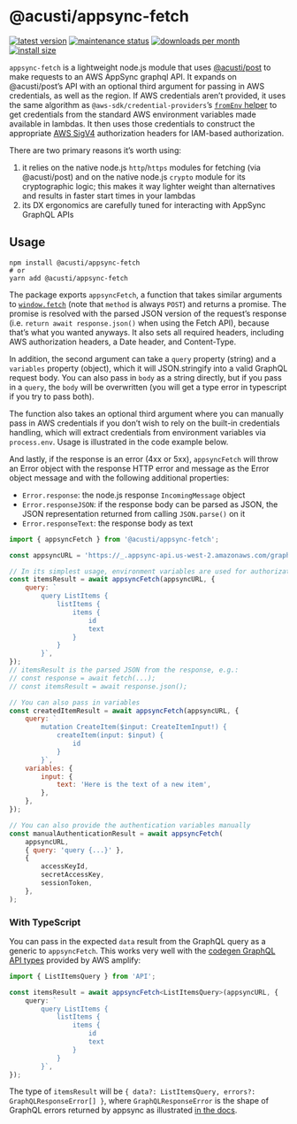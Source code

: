 # @acusti/appsync-fetch

[![latest version](https://img.shields.io/npm/v/@acusti/appsync-fetch?style=for-the-badge)](https://www.npmjs.com/package/@acusti/appsync-fetch)
[![maintenance status](https://img.shields.io/npms-io/maintenance-score/@acusti/appsync-fetch?style=for-the-badge)](https://npms.io/search?q=%40acusti%2Fappsync-fetch)
[![downloads per month](https://img.shields.io/npm/dm/@acusti/appsync-fetch?style=for-the-badge)](https://www.npmjs.com/package/@acusti/appsync-fetch)
[![install size](https://packagephobia.com/badge?p=@acusti/appsync-fetch&style=for-the-badge)](https://packagephobia.com/result?p=@acusti/appsync-fetch)

`appsync-fetch` is a lightweight node.js module that uses [@acusti/post][]
to make requests to an AWS AppSync graphql API. It expands on
@acusti/post’s API with an optional third argument for passing in AWS
credentials, as well as the region. If AWS credentials aren’t provided, it
uses the same algorithm as `@aws-sdk/credential-providers`’s [`fromEnv`
helper][fromenv] to get credentials from the standard AWS environment
variables made available in lambdas. It then uses those credentials to
construct the appropriate [AWS SigV4][] authorization headers for IAM-based
authorization.

There are two primary reasons it’s worth using:

1. it relies on the native node.js `http`/`https` modules for fetching (via
   @acusti/post) and on the native node.js `crypto` module for its
   cryptographic logic; this makes it way lighter weight than alternatives
   and results in faster start times in your lambdas
2. its DX ergonomics are carefully tuned for interacting with AppSync
   GraphQL APIs

[@acusti/post]: https://github.com/acusti/uikit/tree/main/packages/post
[aws sigv4]:
    https://docs.aws.amazon.com/general/latest/gr/signature-version-4.html
[fetch]:
    http://developer.mozilla.org/en-US/docs/Web/API/WindowOrWorkerGlobalScope/fetch
[fromenv]:
    https://docs.aws.amazon.com/AWSJavaScriptSDK/v3/latest/modules/_aws_sdk_credential_providers.html#fromenv

## Usage

```
npm install @acusti/appsync-fetch
# or
yarn add @acusti/appsync-fetch
```

The package exports `appsyncFetch`, a function that takes similar arguments
to [`window.fetch`][] (note that `method` is always `POST`) and returns a
promise. The promise is resolved with the parsed JSON version of the
request’s response (i.e. `return await response.json()` when using the
Fetch API), because that’s what you wanted anyways. It also sets all
required headers, including AWS authorization headers, a Date header, and
Content-Type.

In addition, the second argument can take a `query` property (string) and a
`variables` property (object), which it will JSON.stringify into a valid
GraphQL request body. You can also pass in `body` as a string directly, but
if you pass in a `query`, the `body` will be overwritten (you will get a
type error in typescript if you try to pass both).

The function also takes an optional third argument where you can manually
pass in AWS credentials if you don’t wish to rely on the built-in
credentials handling, which will extract credentials from environment
variables via `process.env`. Usage is illustrated in the code example
below.

And lastly, if the response is an error (4xx or 5xx), `appsyncFetch` will
throw an Error object with the response HTTP error and message as the Error
object message and with the following additional properties:

-   `Error.response`: the node.js response `IncomingMessage` object
-   `Error.responseJSON`: if the response body can be parsed as JSON, the
    JSON representation returned from calling `JSON.parse()` on it
-   `Error.responseText`: the response body as text

[`window.fetch`]: http://developer.mozilla.org/en-US/docs/Web/API/fetch

```js
import { appsyncFetch } from '@acusti/appsync-fetch';

const appsyncURL = 'https://_.appsync-api.us-west-2.amazonaws.com/graphql';

// In its simplest usage, environment variables are used for authorization
const itemsResult = await appsyncFetch(appsyncURL, {
    query: `
        query ListItems {
            listItems {
                items {
                    id
                    text
                }
            }
        }`,
});
// itemsResult is the parsed JSON from the response, e.g.:
// const response = await fetch(...);
// const itemsResult = await response.json();

// You can also pass in variables
const createdItemResult = await appsyncFetch(appsyncURL, {
    query: `
        mutation CreateItem($input: CreateItemInput!) {
            createItem(input: $input) {
                id
            }
        }`,
    variables: {
        input: {
            text: 'Here is the text of a new item',
        },
    },
});

// You can also provide the authentication variables manually
const manualAuthenticationResult = await appsyncFetch(
    appsyncURL,
    { query: 'query {...}' },
    {
        accessKeyId,
        secretAccessKey,
        sessionToken,
    },
);
```

### With TypeScript

You can pass in the expected `data` result from the GraphQL query as a
generic to `appsyncFetch`. This works very well with the [codegen GraphQL
API types][] provided by AWS amplify:

```ts
import { ListItemsQuery } from 'API';

const itemsResult = await appsyncFetch<ListItemsQuery>(appsyncURL, {
    query: `
        query ListItems {
            listItems {
                items {
                    id
                    text
                }
            }
        }`,
});
```

The type of `itemsResult` will be
`{ data?: ListItemsQuery, errors?: GraphQLResponseError[] }`, where
`GraphQLResponseError` is the shape of GraphQL errors returned by appsync
as illustrated [in the docs][].

[codegen graphql api types]:
    https://docs.amplify.aws/cli/graphql/client-code-generation/
[in the docs]:
    https://docs.aws.amazon.com/appsync/latest/devguide/troubleshooting-and-common-mistakes.html
